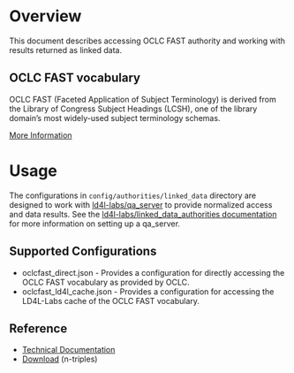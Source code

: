 # Overview

This document describes accessing OCLC FAST authority and working with results returned as linked data. 

## OCLC FAST vocabulary

OCLC FAST (Faceted Application of Subject Terminology) is derived from the Library of Congress Subject Headings (LCSH), one of the library domain’s most widely-used subject terminology schemas.

[More Information](http://www.oclc.org/research/themes/data-science/fast.html)


# Usage

The configurations in `config/authorities/linked_data` directory are designed to work with [ld4l-labs/qa_server](https://github.com/ld4l-labs/qa_server) to provide normalized access and data results.  See the [ld4l-labs/linked_data_authorities documentation](https://github.com/ld4l-labs/linked_data_authorities/blob/master/README.md) for more information on setting up a qa_server.

## Supported Configurations

* oclcfast_direct.json - Provides a configuration for directly accessing the OCLC FAST vocabulary as provided by OCLC.
* oclcfast_ld4l_cache.json - Provides a configuration for accessing the LD4L-Labs cache of the OCLC FAST vocabulary.

## Reference

* [Technical Documentation](https://www.oclc.org/developer/develop/web-services/fast-api/linked-data.en.html)
* [Download](http://www.oclc.org/research/themes/data-science/fast/download.html) (n-triples)
